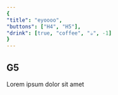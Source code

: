 ```yaml
---
{
"title": "eyoooo",
"buttons": ["H4", "H5"],
"drink": [true, "coffee", "☕", -1]
}
---
```


## G5

Lorem ipsum dolor sit amet